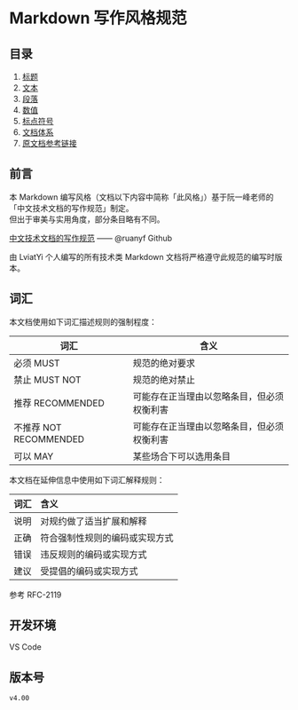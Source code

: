 # Markdown 写作风格规范

## 目录

1. [标题](doc/title.md)
2. [文本](doc/text.md)
3. [段落](doc/paragraph.md)
4. [数值](doc/number.md)
5. [标点符号](doc/marks.md)
6. [文档体系](doc/structure.md)
7. [原文档参考链接](doc/reference.md)

## 前言

本 Markdown 编写风格（文档以下内容中简称「此风格」）基于阮一峰老师的「中文技术文档的写作规范」制定。  
但出于审美与实用角度，部分条目略有不同。  

[中文技术文档的写作规范](https://github.com/ruanyf/document-style-guide) —— @ruanyf Github

由 LviatYi 个人编写的所有技术类 Markdown 文档将严格遵守此规范的编写时版本。

## 词汇

本文档使用如下词汇描述规则的强制程度：

| 词汇                   | 含义                                       |
| ---------------------- | ------------------------------------------ |
| 必须 MUST              | 规范的绝对要求                             |
| 禁止 MUST NOT          | 规范的绝对禁止                             |
| 推荐 RECOMMENDED       | 可能存在正当理由以忽略条目，但必须权衡利害 |
| 不推荐 NOT RECOMMENDED | 可能存在正当理由以忽略条目，但必须权衡利害 |
| 可以 MAY               | 某些场合下可以选用条目                     |

本文档在延伸信息中使用如下词汇解释规则：

| 词汇 | 含义                           |
| :--: | :----------------------------- |
| 说明 | 对规约做了适当扩展和解释       |
| 正确 | 符合强制性规则的编码或实现方式 |
| 错误 | 违反规则的编码或实现方式       |
| 建议 | 受提倡的编码或实现方式         |

参考 RFC-2119  

## 开发环境

VS Code

## 版本号

`v4.00`
